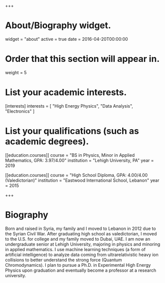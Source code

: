 +++
# About/Biography widget.
widget = "about"
active = true
date = 2016-04-20T00:00:00

# Order that this section will appear in.
weight = 5

# List your academic interests.
[interests]
  interests = [
    "High Energy Physics",
    "Data Analysis",
    "Electronics"
  ]

# List your qualifications (such as academic degrees).
[[education.courses]]
  course = "BS in Physics, Minor in Applied Mathematics, GPA: 3.97/4.00"
  institution = "Lehigh University, PA"
  year = 2019

[[education.courses]]
  course = "High School Diploma, GPA: 4.00/4.00 (Valedictorian)"
  institution = "Eastwood International School, Lebanon"
  year = 2015
 
+++

# Biography

Born and raised in Syria, my family and I moved to Lebanon in 2012 due to the Syrian Civil War. After graduating high school as valedictorian, I moved to the U.S. for college and my family moved to Dubai, UAE. I am now an undergraduate senior at Lehigh University, majoring in physics and minoring in applied mathematics. I use machine learning techniques (a form of artificial intelligence) to analyze data coming from ultrarelativistic heavy ion collisions to better understand the strong force (Quantum Chromodynamics). I plan to pursue a Ph.D. in Experimental High Energy Physics upon graduation and eventually become a professor at a research university.
